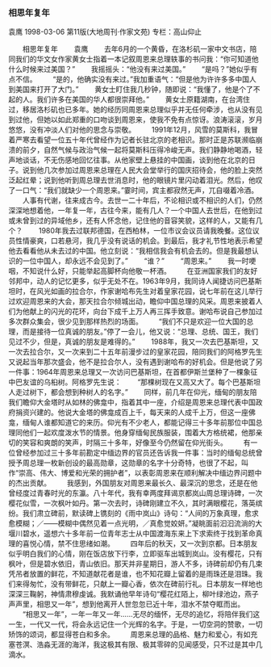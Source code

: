 ### 相思年复年
袁鹰
1998-03-06
第11版(大地周刊·作家文苑)
专栏：高山仰止

　　相思年复年
　　袁鹰
　　去年6月的一个黄昏，在洛杉矶一家中文书店，陪同我们的华文女作家黄女士指着一本记叙周恩来总理轶事的书问我：“你可知道他什么时候来过美国？”
　　我摇摇头：“他没有来过美国。”
　　“是吗？”她似乎有点不信。
　　“是的，他确实没有来过。”我加重语气：“但是他为许许多多中国人到美国来打开了大门。”
　　黄女士盯住我几秒钟，随即说：“我懂了，他是个了不起的人。我们许多在美国的华人都很崇拜他。”
　　黄女士原籍湖南，在台湾住过，移居洛杉矶也已多年。她的经历同周恩来总理似乎并无任何牵涉，也从没有见到过他，但她以如此郑重的口吻谈到周恩来，使我不免有点惊讶。浪涛滚滚，岁月悠悠，没有冲淡人们对他的思念与崇敬。
　　1991年12月，风雪的莫斯科，我冒着严寒去看望一位五十年代曾经作为记者长驻北京的老相识。那时正是苏联濒临崩溃的前夕，自然气候与政治气候一起将莫斯科压得冷峻无声。我们静静地喝酒，轻声地谈话，不无伤感地回忆往事。从他家壁上悬挂的中国画，谈到他在北京的日子。说到他几次参加过周恩来总理在人民大会堂举行的国庆招待会，他的脸上突然泛起红晕；说到他听到周总理去世消息时，他的眼镜片里闪动着泪光。然后，他叹了一口气：“我们就缺少一个周恩来。”霎时间，宾主都寂然无声，兀自啜着冷酒。
　　人事有代谢，往来成古今。去世一二十年后，不论相识或不相识的人们，仍然深深地想着他，一年复一年，古往今来，能有几人？一个中国人去世后，在他到过或未曾到过的异域他乡，还有人怀念他，记住他的音容笑貌，这样的人，又能有几个？
　　1980年我去过联邦德国，在西柏林，一位市议会议员请我晚餐。这位议员性情豪爽，口若悬河，我几乎没有说话的机会。到最后，我才礼节性地表示希望他去看看他从未去过的中国。他立刻说：“我相信我会有机会去的。但是我最想认识的一位中国人，却永远不会见到了。”
　　“谁？”
　　“周恩来。”
　　我一时哽咽，不知说什么好，只能举起高脚杯向他敬一杯酒。
　　在亚洲国家我们的友好邻邦中，动人的记忆更多，似乎无处不在。1963年9月，我同诗人闻捷访问巴基斯坦时，在风光如画的拉合尔，作家谢哈布先生对着皇家花园，说七年前在这儿举行过欢迎周恩来的大会，那天拉合尔倾城出动，瞻仰中国总理的风采。周恩来披着人们为他献上的闪光的花环，向台下成千上万人再三挥手致意。谢哈布说自己参加过多次群众集会，很少见到那样热烈的场面。
　　“我们不只是欢迎一位大国的总理，而是接待一位真诚的朋友。”停了一会儿，他又说：“总理、总统、国王，我们见过不少，但是，真诚的朋友是难得的。”
　　1988年，我又一次去巴基斯坦，又一次去拉合尔，又一次来到二十五年前漫步过的皇家花园，陪同我们的阿格罗先生又说起当年那次盛会，他不是拉合尔人，没有遇到谢哈布的好机会。但是他说了另一件事：1964年周恩来总理又一次访问巴基斯坦，在首都伊斯兰堡种了一棵象征中巴友谊的乌桕树。阿格罗先生说：
　　“那棵树现在又高又大了。每个巴基斯坦人走过树下，都会想到种树人的名字。”
　　同样，前几年在仰光，缅甸的朋友陪我们瞻仰大金塔时从如林的佛龛中，指着其中一座，介绍是周恩来总理代表中国政府捐资兴建的。他说大金塔的佛龛成百上千，每天来的人成千上万，但这一座佛龛，缅甸人谁都知道它的来历。仰光有不少老人，都能记得三十多年前那位中国总理同他们一起欢度泼水节的情景。他身穿缅甸民族服装，围着大方格统裙，他那亲切的笑容和爽朗的笑声，时隔三十多年，好像至今仍然留在仰光街头。
　　有一位曾经参加过三十多年前勘定中缅边界的官员还告诉我一件事：当时的缅甸总统曾授予周总理一枚新创设的最高勋章，这勋章的名字十分奇特，也很了不起，叫作“崇高、伟大、博爱和光荣的拥护者”，以表彰周恩来在顺利解决中缅边界问题中的杰出贡献。
　　我感到，外国朋友对周恩来最长久、最深沉的思念，还是在他曾经度过青春时光的东瀛。八十年代，我有幸两度拜谒京都岚山周总理诗碑，一次樱花似雪，一次枫叶如丹。第一次去时，诗碑刚建立不久，其时满眼樱花，落英缤纷。我们肃立碑前，默读碑上镌刻的《雨中岚山》诗句：“人间的万象真理，愈求愈模糊；／——模糊中偶然见着一点光明，／真愈觉姣妍。”凝眺面前汩汩流淌的大堰川碧水，遥想六十多年前一位青年志士从中国渡海东来上下求索终于找到革命真理的喜悦心情，禁不住思绪如潮。
　　四年后的秋天，又一次到京都。日本朋友似乎明白我们的心情，刚在饭店放下行李，立即驱车出城到岚山。没有樱花，只有枫叶，但是碧水依旧，青山依旧。那天并非星期日，游人不多，诗碑前却仍有几束凭吊者放置的鲜花，不知道献花者是谁，也不知花瓣上留着的是雨珠还是泪珠。我们来得匆忙，没有带鲜花，只献上一瓣心香，依次在碑前行礼。日本朋友一样地也深深三鞠躬，神情肃穆虔诚。我默诵他早年诗句“樱花红陌上，柳叶绿池边，燕子声声里，相思又一年”，想到他离开人世忽忽已近十年，泪水不禁夺眶而出。
　　“相思又一年”，一年一年又一年……无尽的缅怀，无尽的追忆，将陪伴我们这一生，一代又一代，将会永远记住一个光辉的名字。于是，一切空洞的赞歌，一切矫饰的颂词，都显得苍白和多余。
　　周恩来总理的品格、魅力和爱心，有如充塞苍溟、浩淼无涯的海洋，我这极其有限、极其零碎的见闻感受，只不过是其中几滴水。
